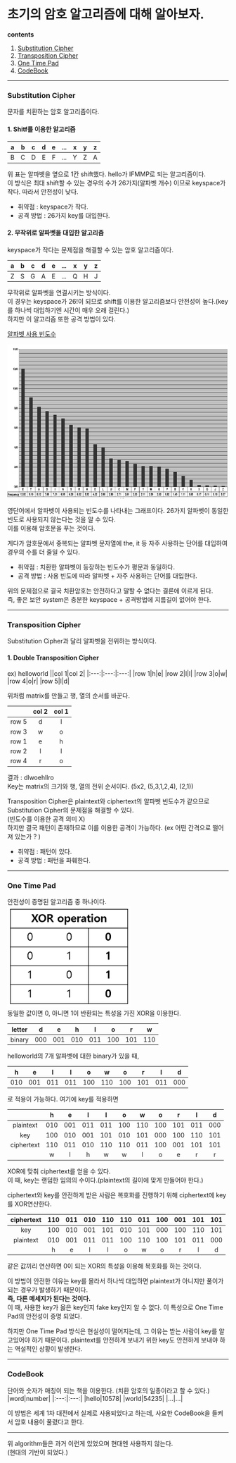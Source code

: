 초기의 암호 알고리즘에 대해 알아보자.
================
**contents**
1. [Substitution Cipher](#Substitution-Cipher)
2. [Transposition Cipher](#Transposition-Cipher)
3. [One Time Pad](#One-Time-Pad)
4. [CodeBook](#CodeBook)
***
### Substitution Cipher
문자를 치환하는 암호 알고리즘이다.
#### 1. Shitf를 이용한 알고리즘
 
|a|b|c|d|e|...|x|y|z|
|:---:|:---:|:---:|:---:|:---:|:---:|:---:|:---:|:---:|
|B|C|D|E|F|...|Y|Z|A|    

위 표는 알파벳을 옆으로 1칸 shift했다. hello가 IFMMP로 되는 알고리즘이다.  
이 방식은 최대 shift할 수 있는 경우의 수가 26가지(알파벳 개수) 이므로 keyspace가 작다. 따라서 안전성이 낮다.  
- 취약점 : keyspace가 작다.
- 공격 방법 : 26가지 key를 대입한다.


#### 2. 무작위로 알파벳을 대입한 알고리즘

keyspace가 작다는 문제점을 해결할 수 있는 암호 알고리즘이다.

|a|b|c|d|e|...|x|y|z|
|:---:|:---:|:---:|:---:|:---:|:---:|:---:|:---:|:---:|
|Z|S|G|A|E|...|Q|H|J|    

무작위로 알파벳을 연결시키는 방식이다.  
이 경우는 keyspace가 26!이 되므로 shift를 이용한 알고리즘보다 안전성이 높다.(key를 하나씩 대입하기엔 시간이 매우 오래 걸린다.)  
하지만 이 알고리즘 또한 공격 방법이 있다.  

[알파벳 사용 빈도수](http://pi.math.cornell.edu/~mec/2003-2004/cryptography/subs/frequencies.html)  

<img src="/assets/images/Security_AlphabetFrequency.PNG" width="800" height="350">

영단어에서 알파벳이 사용되는 빈도수를 나타내는 그래프이다. 26가지 알파벳이 동일한 빈도로 사용되지 않는다는 것을 알 수 있다.   
이를 이용해 암호문을 푸는 것이다.

게다가 암호문에서 중복되는 알파벳 문자열에 the, it 등 자주 사용하는 단어를 대입하여 경우의 수를 더 줄일 수 있다.
- 취약점 : 치환한 알파벳이 등장하는 빈도수가 평문과 동일하다.
- 공격 방법 : 사용 빈도에 따라 알파벳 + 자주 사용하는 단어를 대입한다.


위의 문제점으로 결국 치환암호는 안전하다고 말할 수 없다는 결론에 이르게 된다.   
즉, 좋은 보안 system은 충분한 keyspace + 공격방법에 지름길이 없어야 한다.

***
### Transposition Cipher  
Substitution Cipher과 달리 알파벳을 전위하는 방식이다.  
#### 1. Double Transposition Cipher 
ex) helloworld
||col 1|col 2|
|:---:|:---:|:---:|
|row 1|h|e|
|row 2|l|l|
|row 3|o|w|
|row 4|o|r|
|row 5|l|d|  

위처럼 matrix를 만들고 행, 열의 순서를 바꾼다.

||col 2|col 1|
|:---:|:---:|:---:|
|row 5|d|l|
|row 3|w|o|
|row 1|e|h|
|row 2|l|l|
|row 4|r|o|

결과 : dlwoehllro  
Key는 matrix의 크기와 행, 열의 전위 순서이다. (5x2, (5,3,1,2,4), (2,1))  

Transposition Cipher은 plaintext와 ciphertext의 알파벳 빈도수가 같으므로 Substitution Cipher의 문제점을 해결할 수 있다.  
(빈도수를 이용한 공격 의미 X)  
하지만 결국 패턴이 존재하므로 이를 이용한 공격이 가능하다. (ex 어떤 간격으로 떨어져 있는가 ? )
- 취약점 : 패턴이 있다.
- 공격 방법 : 패턴을 파훼한다.  

***
### One Time Pad
안전성이 증명된 알고리즘 중 하나이다.  
<img src="/assets/images/Security_XORoperation.PNG">  
동일한 값이면 0, 아니면 1이 반환되는 특성을 가진 XOR을 이용한다.  

|letter|d|e|h|l|o|r|w|
|:---:|:---:|:---:|:---:|:---:|:---:|:---:|:---:|
|binary|000|001|010|011|100|101|110|

helloworld의 7개 알파벳에 대한 binary가 있을 때,

|h|e|l|l|o|w|o|r|l|d|
|:---:|:---:|:---:|:---:|:---:|:---:|:---:|:---:|:---:|:---:|
|010|001|011|011|100|110|100|101|011|000|  

로 적용이 가능하다. 여기에 key를 적용하면

||h|e|l|l|o|w|o|r|l|d|
|:---:|:---:|:---:|:---:|:---:|:---:|:---:|:---:|:---:|:---:|:---:|
|plaintext|010|001|011|011|100|110|100|101|011|000|  
|key|100|010|001|101|010|101|000|100|110|101|
|ciphertext|110|011|010|110|110|011|100|001|101|101|
||w|l|h|w|w|l|o|e|r|r|

XOR에 맞춰 ciphertext를 얻을 수 있다.  
이 때, key는 랜덤한 임의의 수이다.(plaintext의 길이에 맞게 만들어야 한다.)  

ciphertext와 key를 안전하게 받은 사람은 복호화를 진행하기 위해 ciphertext에 key를 XOR연산한다.

|ciphertext|110|011|010|110|110|011|100|001|101|101|
|:---:|:---:|:---:|:---:|:---:|:---:|:---:|:---:|:---:|:---:|:---:|
|key|100|010|001|101|010|101|000|100|110|101| 
|plaintext|010|001|011|011|100|110|100|101|011|000|
||h|e|l|l|o|w|o|r|l|d|  

같은 값끼리 연산하면 0이 되는 XOR의 특성을 이용해 복호화를 하는 것이다.  

이 방법이 안전한 이유는 key를 몰라서 하나씩 대입하면 plaintext가 아니지만 풀이가 되는 경우가 발생하기 때문이다.  
**즉, 다른 메세지가 된다는 것이다.**  
이 때, 사용한 key가 옳은 key인지 fake key인지 알 수 없다.
이 특성으로 One Time Pad의 안전성이 증명 되었다.  

하지만 One Time Pad 방식은 현실성이 떨어지는데, 그 이유는 받는 사람이 key를 알고있어야 하기 때문이다. 
plaintext를 안전하게 보내기 위한 key도 안전하게 보내야 하는 역설적인 상황이 발생한다.

***
### CodeBook
단어와 숫자가 매칭이 되는 책을 이용한다. (치환 암호의 일종이라고 할 수 있다.)
|word|number|
|:---:|:---:|
|hello|10578|
|world|54235|
|...|...|  

이 방법은 세계 1차 대전에서 실제로 사용되었다고 하는데, 사요한 CodeBook을 들켜서 암호 내용이 풀렸다고 한다.

***
위 algorithm들은 과거 이런게 있었으며 현대엔 사용하지 않는다.  
(현대의 기반이 되었다.)   
